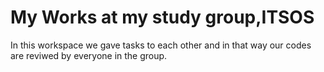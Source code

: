 <!DOCTYPE html>
<html>
    <body>
    <h1>My Works at my study group,ITSOS</h1>
         <p>In this workspace we gave tasks to each other and in that way our codes are reviwed  by everyone in the group.</p>
            
            
</body>
</html>